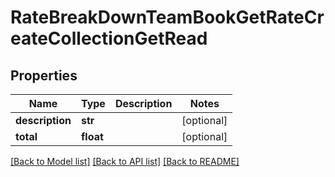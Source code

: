 # RateBreakDownTeamBookGetRateCreateCollectionGetRead

## Properties
Name | Type | Description | Notes
------------ | ------------- | ------------- | -------------
**description** | **str** |  | [optional] 
**total** | **float** |  | [optional] 

[[Back to Model list]](../README.md#documentation-for-models) [[Back to API list]](../README.md#documentation-for-api-endpoints) [[Back to README]](../README.md)

